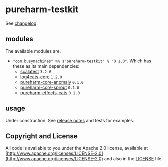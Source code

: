 # pureharm-testkit

See [changelog](./CHANGELOG.md).

## modules

The available modules are.

- `"com.busymachines" %% s"pureharm-testkit" % "0.1.0"`. Which has these as its main dependencies:
    - [scalatest](https://github.com/scalatest/scalatest/releases) `3.2.6`
    - [log4cats-core](https://github.com/typelevel/log4cats/releases) `1.2.0`
    - [pureharm-core-anomaly](https://github.com/busymachines/pureharm-core/releases) `0.1.0`
    - [pureharm-core-sprout](https://github.com/busymachines/pureharm-core/releases) `0.1.0`
    - [pureharm-effects-cats](https://github.com/busymachines/pureharm-effects-cats/releases) `0.1.0`

## usage

Under construction. See [release notes](https://github.com/busymachines/pureharm-core/releases) and tests for examples.

## Copyright and License

All code is available to you under the Apache 2.0 license, available
at [http://www.apache.org/licenses/LICENSE-2.0](http://www.apache.org/licenses/LICENSE-2.0) and also in
the [LICENSE](./LICENSE) file.
